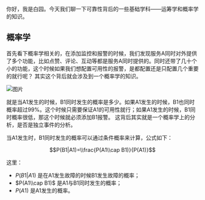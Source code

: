 你好，我是白园。今天我们聊一下可靠性背后的一些基础学科——运筹学和概率学的知识。

## 概率学

首先看下概率学相关的，在添加监控和报警的时候，我们发现服务A同时对外提供了多个功能，比如点赞、评论、互动等都是服务A同时提供的。同时还带了几十个小的功能，这个时候如果我们想配置可用性的报警，是都配置还是只配置几个重要的就行呢？ 其实这个背后就会涉及到一个概率学的知识。

![图片](https://static001.geekbang.org/resource/image/0d/97/0ddb0fcf7f699a4ed60c4e5b48a37f97.png?wh=1920x728)

就是当A1发生的时候，B1同时发生的概率是多少。如果A1发生的时候，B1也同时概率超过99%。这个时候只需要保证A1的可用性就行；如果A1发生的时候，B1同时概率很低，那这个时候就必须添加B1报警。 这背后其实就是一个概率学上的分析，是否是独立事件的分析。

当A1发生时，B1同时发生的概率可以通过条件概率来计算，公式如下：

$$P(B1|A1)=\\frac{P(A1\\cap B1)}{P(A1)}$$

这里：

- $P(B1|A1)$ 是在A1发生故障的时候B1发生故障的概率；
- $P(A1\\cap B1)$ 是A1与B1同时发生的概率；
- $P(A1)$ 是A1发生的概率。
